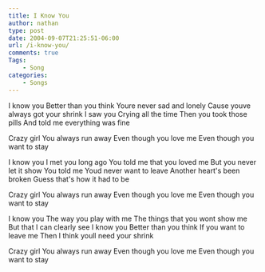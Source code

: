 ```yaml
---
title: I Know You
author: nathan
type: post
date: 2004-09-07T21:25:51-06:00
url: /i-know-you/
comments: true
Tags:
    - Song
categories:
    - Songs
---
```

I know you
Better than you think
Youre never sad and lonely
Cause youve always got your shrink
I saw you
Crying all the time
Then you took those pills
And told me everything was fine

Crazy girl
You always run away
Even though you love me
Even though you want to stay

I know you
I met you long ago
You told me that you loved me
But you never let it show
You told me
Youd never want to leave
Another heart's been broken
Guess that's how it had to be

Crazy girl
You always run away
Even though you love me
Even though you want to stay

I know you
The way you play with me
The things that you wont show me
But that I can clearly see
I know you
Better than you think
If you want to leave me
Then I think youll need your shrink

Crazy girl
You always run away
Even though you love me
Even though you want to stay
